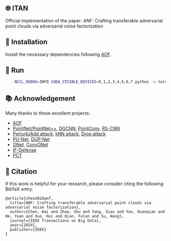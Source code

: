 ## 🌐 ITAN
Official implementation of the paper: ANF: Crafting transferable adversarial point clouds via adversarial noise factorization

## 🌟 Installation
Install the necessary dependencies following [AOF](https://github.com/code-roamer/AOF).

## 💾 Run
```bash
    NCCL_DEBUG=INFO CUDA_VISIBLE_DEVICES=0,1,2,3,4,5,6,7 python -m torch.distributed.launch --nproc_per_node=8 --master_port=29506  baselines/attack_scripts/untargeted_sharply_feature_attack.py --test_batch_size 35
 ```

## 📚 Acknowledgement
Many thanks to these excellent projects:
- [AOF](https://github.com/code-roamer/AOF)
- [PointNet/PointNet++](https://github.com/yanx27/Pointnet_Pointnet2_pytorch), [DGCNN](https://github.com/WangYueFt/dgcnn), [PointConv](https://github.com/DylanWusee/pointconv_pytorch), [RS-CNN](https://github.com/Yochengliu/Relation-Shape-CNN)
- [Perturb/Add attack](https://github.com/xiangchong1/3d-adv-pc), [kNN attack](https://github.com/jinyier/ai_pointnet_attack), [Drop attack](https://github.com/tianzheng4/PointCloud-Saliency-Maps)
- [PU-Net](https://github.com/lyqun/PU-Net_pytorch), [DUP-Net](https://github.com/RyanHangZhou/DUP-Net)
- [ONet](https://github.com/autonomousvision/occupancy_networks), [ConvONet](https://github.com/autonomousvision/convolutional_occupancy_networks)
- [IF-Defense](https://github.com/Wuziyi616/IF-Defense)
- [PCT](https://github.com/Strawberry-Eat-Mango/PCT_Pytorch)

## 📝 Citation

If this work is helpful for your research, please consider citing the following BibTeX entry.

```
@article{chen2024anf,
  title={ANF: Crafting transferable adversarial point clouds via adversarial noise factorization},
  author={Chen, Hai and Zhao, Shu and Yang, Xiao and Yan, Huanqian and He, Yuan and Xue, Hui and Qian, Fulan and Su, Hang},
  journal={IEEE Transactions on Big Data},
  year={2024},
  publisher={IEEE}
}
```
